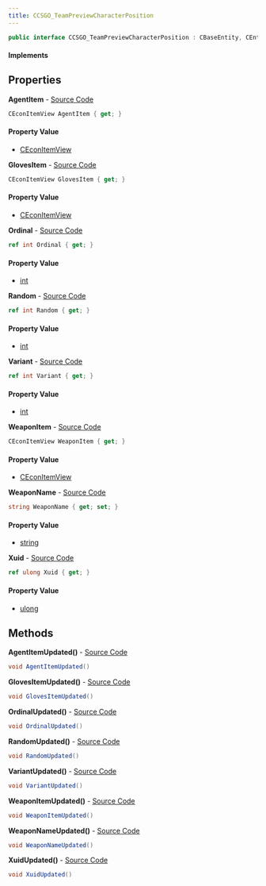 ```yaml
---
title: CCSGO_TeamPreviewCharacterPosition
---
```


```csharp
public interface CCSGO_TeamPreviewCharacterPosition : CBaseEntity, CEntityInstance, ISchemaClass<CEntityInstance>, ISchemaClass<CBaseEntity>, ISchemaClass<CCSGO_TeamPreviewCharacterPosition>, ISchemaField, ISchemaClass, INativeHandle
```

#### Implements

## Properties

**AgentItem** - [Source Code](https://github.com/swiftly-solution/swiftlys2/blob/main/managed/src/SwiftlyS2.Generated/Schemas/Interfaces/CCSGO_TeamPreviewCharacterPosition.cs#L26)

```csharp
CEconItemView AgentItem { get; }
```

#### Property Value

- [CEconItemView](/docs/api/shared/schemadefinitions/ceconitemview)

**GlovesItem** - [Source Code](https://github.com/swiftly-solution/swiftlys2/blob/main/managed/src/SwiftlyS2.Generated/Schemas/Interfaces/CCSGO_TeamPreviewCharacterPosition.cs#L28)

```csharp
CEconItemView GlovesItem { get; }
```

#### Property Value

- [CEconItemView](/docs/api/shared/schemadefinitions/ceconitemview)

**Ordinal** - [Source Code](https://github.com/swiftly-solution/swiftlys2/blob/main/managed/src/SwiftlyS2.Generated/Schemas/Interfaces/CCSGO_TeamPreviewCharacterPosition.cs#L20)

```csharp
ref int Ordinal { get; }
```

#### Property Value

- [int](https://learn.microsoft.com/dotnet/api/system.int32)

**Random** - [Source Code](https://github.com/swiftly-solution/swiftlys2/blob/main/managed/src/SwiftlyS2.Generated/Schemas/Interfaces/CCSGO_TeamPreviewCharacterPosition.cs#L18)

```csharp
ref int Random { get; }
```

#### Property Value

- [int](https://learn.microsoft.com/dotnet/api/system.int32)

**Variant** - [Source Code](https://github.com/swiftly-solution/swiftlys2/blob/main/managed/src/SwiftlyS2.Generated/Schemas/Interfaces/CCSGO_TeamPreviewCharacterPosition.cs#L16)

```csharp
ref int Variant { get; }
```

#### Property Value

- [int](https://learn.microsoft.com/dotnet/api/system.int32)

**WeaponItem** - [Source Code](https://github.com/swiftly-solution/swiftlys2/blob/main/managed/src/SwiftlyS2.Generated/Schemas/Interfaces/CCSGO_TeamPreviewCharacterPosition.cs#L30)

```csharp
CEconItemView WeaponItem { get; }
```

#### Property Value

- [CEconItemView](/docs/api/shared/schemadefinitions/ceconitemview)

**WeaponName** - [Source Code](https://github.com/swiftly-solution/swiftlys2/blob/main/managed/src/SwiftlyS2.Generated/Schemas/Interfaces/CCSGO_TeamPreviewCharacterPosition.cs#L22)

```csharp
string WeaponName { get; set; }
```

#### Property Value

- [string](https://learn.microsoft.com/dotnet/api/system.string)

**Xuid** - [Source Code](https://github.com/swiftly-solution/swiftlys2/blob/main/managed/src/SwiftlyS2.Generated/Schemas/Interfaces/CCSGO_TeamPreviewCharacterPosition.cs#L24)

```csharp
ref ulong Xuid { get; }
```

#### Property Value

- [ulong](https://learn.microsoft.com/dotnet/api/system.uint64)

## Methods

**AgentItemUpdated()** - [Source Code](https://github.com/swiftly-solution/swiftlys2/blob/main/managed/src/SwiftlyS2.Generated/Schemas/Interfaces/CCSGO_TeamPreviewCharacterPosition.cs#L37)

```csharp
void AgentItemUpdated()
```

**GlovesItemUpdated()** - [Source Code](https://github.com/swiftly-solution/swiftlys2/blob/main/managed/src/SwiftlyS2.Generated/Schemas/Interfaces/CCSGO_TeamPreviewCharacterPosition.cs#L38)

```csharp
void GlovesItemUpdated()
```

**OrdinalUpdated()** - [Source Code](https://github.com/swiftly-solution/swiftlys2/blob/main/managed/src/SwiftlyS2.Generated/Schemas/Interfaces/CCSGO_TeamPreviewCharacterPosition.cs#L34)

```csharp
void OrdinalUpdated()
```

**RandomUpdated()** - [Source Code](https://github.com/swiftly-solution/swiftlys2/blob/main/managed/src/SwiftlyS2.Generated/Schemas/Interfaces/CCSGO_TeamPreviewCharacterPosition.cs#L33)

```csharp
void RandomUpdated()
```

**VariantUpdated()** - [Source Code](https://github.com/swiftly-solution/swiftlys2/blob/main/managed/src/SwiftlyS2.Generated/Schemas/Interfaces/CCSGO_TeamPreviewCharacterPosition.cs#L32)

```csharp
void VariantUpdated()
```

**WeaponItemUpdated()** - [Source Code](https://github.com/swiftly-solution/swiftlys2/blob/main/managed/src/SwiftlyS2.Generated/Schemas/Interfaces/CCSGO_TeamPreviewCharacterPosition.cs#L39)

```csharp
void WeaponItemUpdated()
```

**WeaponNameUpdated()** - [Source Code](https://github.com/swiftly-solution/swiftlys2/blob/main/managed/src/SwiftlyS2.Generated/Schemas/Interfaces/CCSGO_TeamPreviewCharacterPosition.cs#L35)

```csharp
void WeaponNameUpdated()
```

**XuidUpdated()** - [Source Code](https://github.com/swiftly-solution/swiftlys2/blob/main/managed/src/SwiftlyS2.Generated/Schemas/Interfaces/CCSGO_TeamPreviewCharacterPosition.cs#L36)

```csharp
void XuidUpdated()
```

